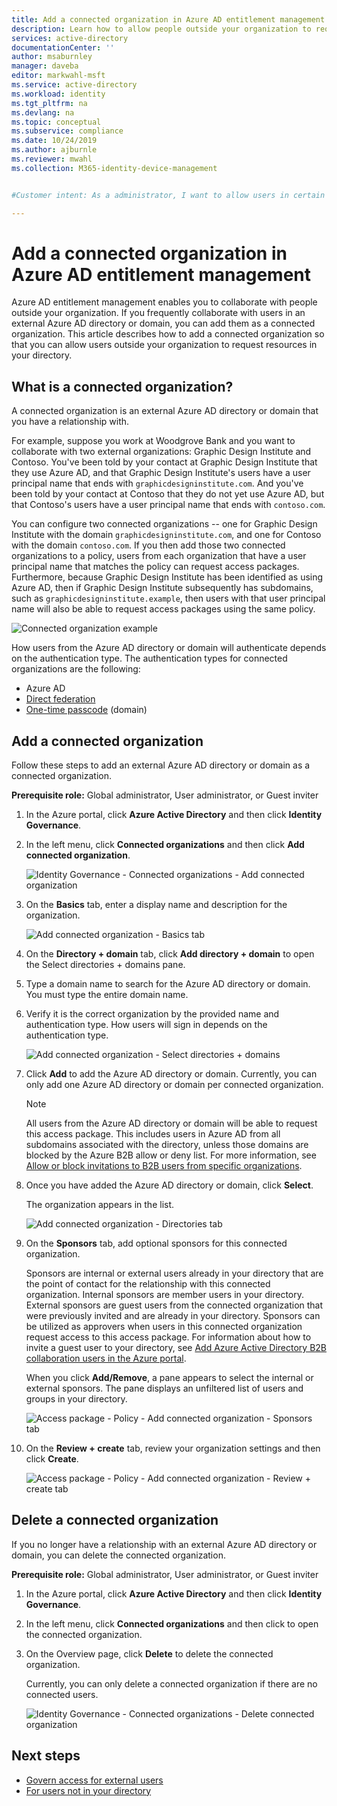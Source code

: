 ```yaml
---
title: Add a connected organization in Azure AD entitlement management - Azure Active Directory
description: Learn how to allow people outside your organization to request access packages so that you can collaborate on projects.
services: active-directory
documentationCenter: ''
author: msaburnley
manager: daveba
editor: markwahl-msft
ms.service: active-directory
ms.workload: identity
ms.tgt_pltfrm: na
ms.devlang: na
ms.topic: conceptual
ms.subservice: compliance
ms.date: 10/24/2019
ms.author: ajburnle
ms.reviewer: mwahl
ms.collection: M365-identity-device-management


#Customer intent: As a administrator, I want to allow users in certain partner organizations to request access packages so that our organization can collaborate on projects.

---
```


# Add a connected organization in Azure AD entitlement management

Azure AD entitlement management enables you to collaborate with people outside your organization. If you frequently collaborate with users in an external Azure AD directory or domain, you can add them as a connected organization. This article describes how to add a connected organization so that you can allow users outside your organization to request resources in your directory.

## What is a connected organization?

A connected organization is an external Azure AD directory or domain that you have a relationship with.

For example, suppose you work at Woodgrove Bank and you want to collaborate with two external organizations: Graphic Design Institute and Contoso. You've been told by your contact at Graphic Design Institute that they use Azure AD, and that Graphic Design Institute's users have a user principal name that ends with `graphicdesigninstitute.com`. And you've been told by your contact at Contoso that they do not yet use Azure AD, but that Contoso's users have a user principal name that ends with `contoso.com`.

You can configure two connected organizations -- one for Graphic Design Institute with the domain `graphicdesigninstitute.com`, and one for Contoso with the domain `contoso.com`. If you then add those two connected organizations to a policy, users from each organization that have a user principal name that matches the policy can request access packages. Furthermore, because Graphic Design Institute has been identified as using Azure AD, then if Graphic Design Institute subsequently has subdomains, such as `graphicdesigninstitute.example`, then users with that user principal name will also be able to request access packages using the same policy.

![Connected organization example](./media/entitlement-management-organization/connected-organization-example.png)

How users from the Azure AD directory or domain will authenticate depends on the authentication type. The authentication types for connected organizations are the following:

- Azure AD
- [Direct federation](../b2b/direct-federation.md)
- [One-time passcode](../b2b/one-time-passcode.md) (domain)

## Add a connected organization

Follow these steps to add an external Azure AD directory or domain as a connected organization.

**Prerequisite role:** Global administrator, User administrator, or Guest inviter

1. In the Azure portal, click **Azure Active Directory** and then click **Identity Governance**.

1. In the left menu, click **Connected organizations** and then click **Add connected organization**.

    ![Identity Governance - Connected organizations - Add connected organization](./media/entitlement-management-organization/connected-organization.png)

1. On the **Basics** tab, enter a display name and description for the organization.

    ![Add connected organization - Basics tab](./media/entitlement-management-organization/organization-basics.png)

1. On the **Directory + domain** tab, click **Add directory + domain** to open the Select directories + domains pane.

1. Type a domain name to search for the Azure AD directory or domain. You must type the entire domain name.

1. Verify it is the correct organization by the provided name and authentication type. How users will sign in depends on the authentication type.

    ![Add connected organization - Select directories + domains](./media/entitlement-management-organization/organization-select-directories-domains.png)

1. Click **Add** to add the Azure AD directory or domain. Currently, you can only add one Azure AD directory or domain per connected organization.

    > [!NOTE]
    > All users from the Azure AD directory or domain will be able to request this access package. This includes users in Azure AD from all subdomains associated with the directory, unless those domains are blocked by the Azure B2B allow or deny list. For more information, see [Allow or block invitations to B2B users from specific organizations](../b2b/allow-deny-list.md).

1. Once you have added the Azure AD directory or domain, click **Select**.

    The organization appears in the list.

    ![Add connected organization - Directories tab](./media/entitlement-management-organization/organization-directory-domain.png)

1. On the **Sponsors** tab, add optional sponsors for this connected organization.

    Sponsors are internal or external users already in your directory that are the point of contact for the relationship with this connected organization. Internal sponsors are member users in your directory. External sponsors are guest users from the connected organization that were previously invited and are already in your directory. Sponsors can be utilized as approvers when users in this connected organization request access to this access package. For information about how to invite a guest user to your directory, see [Add Azure Active Directory B2B collaboration users in the Azure portal](../b2b/add-users-administrator.md).

    When you click **Add/Remove**, a pane appears to select the internal or external sponsors. The pane displays an unfiltered list of users and groups in your directory.

    ![Access package - Policy - Add connected organization - Sponsors tab](./media/entitlement-management-organization/organization-sponsors.png)

1. On the **Review + create** tab, review your organization settings and then click **Create**.

    ![Access package - Policy - Add connected organization - Review + create tab](./media/entitlement-management-organization/organization-review-create.png)

## Delete a connected organization

If you no longer have a relationship with an external Azure AD directory or domain, you can delete the connected organization.

**Prerequisite role:** Global administrator, User administrator, or Guest inviter

1. In the Azure portal, click **Azure Active Directory** and then click **Identity Governance**.

1. In the left menu, click **Connected organizations** and then click to open the connected organization.

1. On the Overview page, click **Delete** to delete the connected organization.

    Currently, you can only delete a connected organization if there are no connected users.

    ![Identity Governance - Connected organizations - Delete connected organization](./media/entitlement-management-organization/organization-delete.png)

## Next steps

- [Govern access for external users](https://docs.microsoft.com/en-us/azure/active-directory/governance/entitlement-management-external-users)
- [For users not in your directory](entitlement-management-access-package-request-policy.md#for-users-not-in-your-directory)

